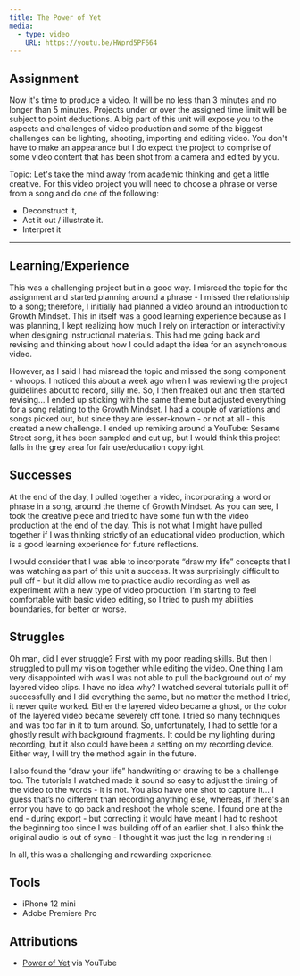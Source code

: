 ```yaml
---
title: The Power of Yet
media:
  - type: video
    URL: https://youtu.be/HWprd5PF664
---
```


## Assignment

Now it's time to produce a video. It will be no less than 3 minutes and no longer than 5 minutes. Projects under or over the assigned time limit will be subject to point deductions. A big part of this unit will expose you to the aspects and challenges of video production and some of the biggest challenges can be lighting, shooting, importing and editing video. You don't have to make an appearance but I do expect the project to comprise of some video content that has been shot from a camera and edited by you.

Topic: Let's take the mind away from academic thinking and get a little creative. For this video project you will need to choose a phrase or verse from a song and do one of the following:

-   Deconstruct it,
-   Act it out / illustrate it.
-   Interpret it

* * *

## Learning/Experience

This was a challenging project but in a good way. I misread the topic for the assignment and started planning around a phrase - I missed the relationship to a song; therefore, I initially had planned a video around an introduction to Growth Mindset. This in itself was a good learning experience because as I was planning, I kept realizing how much I rely on interaction or interactivity when designing instructional materials. This had me going back and revising and thinking about how I could adapt the idea for an asynchronous video.

However, as I said I had misread the topic and missed the song component - whoops. I noticed this about a week ago when I was reviewing the project guidelines about to record, silly me. So, I then freaked out and then started revising… I ended up sticking with the same theme but adjusted everything for a song relating to the Growth Mindset. I had a couple of variations and songs picked out, but since they are lesser-known - or not at all - this created a new challenge. I ended up remixing around a YouTube: Sesame Street song, it has been sampled and cut up, but I would think this project falls in the grey area for fair use/education copyright.

## Successes

At the end of the day, I pulled together a video, incorporating a word or phrase in a song, around the theme of Growth Mindset. As you can see, I took the creative piece and tried to have some fun with the video production at the end of the day. This is not what I might have pulled together if I was thinking strictly of an educational video production, which is a good learning experience for future reflections.

I would consider that I was able to incorporate “draw my life” concepts that I was watching as part of this unit a success. It was surprisingly difficult to pull off - but it did allow me to practice audio recording as well as experiment with a new type of video production. I’m starting to feel comfortable with basic video editing, so I tried to push my abilities boundaries, for better or worse.

## Struggles

Oh man, did I ever struggle? First with my poor reading skills. But then I struggled to pull my vision together while editing the video. One thing I am very disappointed with was I was not able to pull the background out of my layered video clips. I have no idea why? I watched several tutorials pull it off successfully and I did everything the same, but no matter the method I tried, it never quite worked. Either the layered video became a ghost, or the color of the layered video became severely off tone. I tried so many techniques and was too far in it to turn around. So, unfortunately, I had to settle for a ghostly result with background fragments. It could be my lighting during recording, but it also could have been a setting on my recording device. Either way, I will try the method again in the future.

I also found the “draw your life” handwriting or drawing to be a challenge too. The tutorials I watched made it sound so easy to adjust the timing of the video to the words - it is not. You also have one shot to capture it… I guess that’s no different than recording anything else, whereas, if there's an error you have to go back and reshoot the whole scene. I found one at the end - during export - but correcting it would have meant I had to reshoot the beginning too since I was building off of an earlier shot. I also think the original audio is out of sync - I thought it was just the lag in rendering :(

In all, this was a challenging and rewarding experience.

## Tools

-   iPhone 12 mini
-   Adobe Premiere Pro

## Attributions

-   [Power of Yet](https://youtu.be/XLeUvZvuvAs) via YouTube
